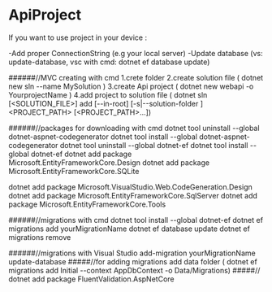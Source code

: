 # ApiProject
If you want to use project in your device :

-Add proper ConnectionString (e.g your local server) -Update database (vs: update-database, vsc with cmd: dotnet ef database update)

######//MVC creating with cmd 1.crete folder 2.create solution file ( dotnet new sln --name MySolution ) 3.create Api project ( dotnet new webapi -o YourprojectName ) 4.add project to solution file ( dotnet sln [<SOLUTION_FILE>] add [--in-root] [-s|--solution-folder ] <PROJECT_PATH> [<PROJECT_PATH>...])

######//packages for downloading with cmd dotnet tool uninstall --global dotnet-aspnet-codegenerator dotnet tool install --global dotnet-aspnet-codegenerator dotnet tool uninstall --global dotnet-ef dotnet tool install --global dotnet-ef dotnet add package Microsoft.EntityFrameworkCore.Design dotnet add package Microsoft.EntityFrameworkCore.SQLite

dotnet add package Microsoft.VisualStudio.Web.CodeGeneration.Design dotnet add package Microsoft.EntityFrameworkCore.SqlServer dotnet add package Microsoft.EntityFrameworkCore.Tools

######//migrations with cmd dotnet tool install --global dotnet-ef dotnet ef migrations add yourMigrationName dotnet ef database update dotnet ef migrations remove

######//migrations with Visual Studio add-migration yourMigrationName update-database
#####//for adding migrations add data folder  ( dotnet ef migrations add Initial --context AppDbContext -o Data/Migrations)
#####// dotnet add package FluentValidation.AspNetCore
